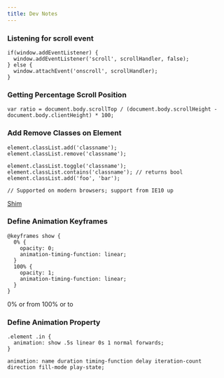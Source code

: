 ```yaml
---
title: Dev Notes
---
```


### Listening for scroll event

    if(window.addEventListener) {
      window.addEventListener('scroll', scrollHandler, false);
    } else {
      window.attachEvent('onscroll', scrollHandler);
    }
    
### Getting Percentage Scroll Position

    var ratio = document.body.scrollTop / (document.body.scrollHeight - document.body.clientHeight) * 100;
    
### Add Remove Classes on Element

    element.classList.add('classname');
    element.classList.remove('classname'); 
    
    element.classList.toggle('classname');
    element.classList.contains('classname'); // returns bool
    element.classList.add('foo', 'bar');
    
    // Supported on modern browsers; support from IE10 up

[Shim](https://github.com/eligrey/classList.js/blob/master/classList.js)    

### Define Animation Keyframes

    @keyframes show {
      0% {
        opacity: 0;
        animation-timing-function: linear;
      }
      100% {
        opacity: 1;
        animation-timing-function: linear;
      }
    }
    
0% or from 100% or to

    
### Define Animation Property

    .element .in {
      animation: show .5s linear 0s 1 normal forwards;
    }

    animation: name duration timing-function delay iteration-count direction fill-mode play-state;    
    
